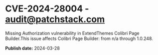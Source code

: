 # CVE-2024-28004 - audit@patchstack.com

Missing Authorization vulnerability in ExtendThemes Colibri Page Builder.This issue affects Colibri Page Builder: from n/a through 1.0.248.



**Publish date:** 2024-03-28
